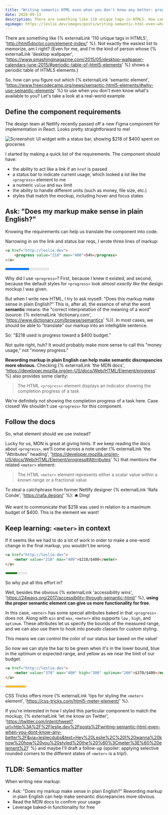 ```yaml
---
title: "Writing semantic HTML even when you don't know any better: progress vs meter"
date: 2020-09-13
description: There are something like 110 unique tags in HTML5. How can you figure out which semantic element to use when you don't even know what's available to you? Let's take a look at a real-world example.
ogimage: https://leslie.dev/images/posts/writing-semantic-html-even-when-you-dont-know-any-better/og.jpg
---
```


There are something like {% externalLink '110 unique tags in HTML5', 'http://html5doctor.com/element-index/' %}. Not exactly the easiest list to memorize, am I right? (Even for me, and I'm the kind of person whose {% externalLink 'desktop wallpaper', 'https://www.smashingmagazine.com/2015/05/desktop-wallpaper-calendars-june-2015/#periodic-table-of-html5-elements' %} shows a periodic table of HTML5 elements.)

So, how can you figure out which {% externalLink 'semantic element', 'https://www.freecodecamp.org/news/semantic-html5-elements/#why-use-semantic-elements' %} to use when you don't even know what's available to you? Let's take a look at a real-world example.

## Define the component requirements

The design team at Netlify recently passed off a new Figma component for implementation in React. Looks pretty straightforward to me!

<p class="post__half">
<img src="/images/posts/writing-semantic-html-even-when-you-dont-know-any-better/metric-widget.png" alt="Screenshot: UI widget with a status bar, showing $218 of $400 spent on groceries"  />
</p>

I started by making a quick list of the requirements. The component should have:

- the ability to act like a link if an `href` is passed
- a status bar to indicate current usage, which looked a lot like the `<progress>` element to me
- a numeric `value` and `max` limit
- the ability to handle different units (such as money, file size, etc.)
- styles that match the mockup, including hover and focus states

<div class="separator"></div>

## Ask: "Does my markup make sense in plain English?"

Knowing the requirements can help us translate the component into code. 

Narrowing in on the link and status bar reqs, I wrote three lines of markup:

```html
<a href="http://leslie.dev">
	<progress value="218" max="400">54%</progress>
</a>
```
<progress value="218" max="400">54%</progress>

Why did I use `<progress>`? First, because I knew it existed, and second, because the default styles for `<progress>` look _almost exactly like_ the design mockup I was given.

But when I write new HTML, I try to ask myself: "Does this markup make sense in plain English?" This is, after all, the essence of what the word **semantic** means: the "correct interpretation of the meaning of a word" (source: {% externalLink 'dictionary.com', 'https://www.dictionary.com/browse/semantics' %}). In most cases, we should be able to "translate" our markup into an intelligible sentence.

So: "$218 used is progress toward a $400 budget."

Not quite right, huh? It would probably make more sense to call this "money usage," not "money progress."

**Rewording markup in plain English can help make semantic discrepancies more obvious.** Checking {% externalLink 'the MDN docs', 'https://developer.mozilla.org/en-US/docs/Web/HTML/Element/progress' %} also provides some clarity:

> The HTML `<progress>` element displays an indicator showing the completion progress of a task

We're definitely not showing the completion progress of a task here. Case closed! We shouldn't use `<progress>` for this component.

<div class="separator separator--alt"></div>

## Follow the docs

So, what element should we use instead? 

Lucky for us, MDN is great at giving hints. If we keep reading the docs about `<progress>`, we'll come across a note under {% externalLink 'the "Attributes" heading', 'https://developer.mozilla.org/en-US/docs/Web/HTML/Element/progress#Attrributes' %} that mentions the related `<meter>` element:

> The HTML `<meter>` element represents either a scalar value within a known range or a fractional value

To steal a catchphrase from former Netlify designer {% externalLink 'Rafa Conde', 'https://rafa.design/' %}: 🛎️ Ding! 

We want to communicate that $218 was used in relation to a maximum budget of $400. This is the element we want!

<div class="separator"></div>

## Keep learning: `<meter>` in context

If it seems like we had to do a lot of work in order to make a one-word change in the final markup, you wouldn't be wrong.

```html
<a href="http://leslie.dev">
	<meter value="218" max="400">$218/$400</meter>
</a>
```
<meter value="218" max="400">$218/$400</meter>

So why put all this effort in? 

Well, besides the obvious {% externalLink 'accessibility wins', 'https://24ways.org/2017/accessibility-through-semantic-html/' %}, **using the proper semantic element can give us more functionality for free**. 

In this case, `<meter>` has some special attributes baked in that `<progress>` does not. Along with  `min` and `max`, `<meter>` also supports `low` , `high`, and `optimum`. These attributes let us specify the bounds of the measured range, and we can also use them to hook into pseudo classes for custom styling.

This means we can control the color of our status bar based on the value!

So now we can style the bar to be green when it's in the lower bound, blue in the optimum or expected range, and yellow as we near the limit of our budget.

```html
<a href="http://leslie.dev">
	<meter value="370" max="400" high="300" optimum="200">$370/$400</meter>
</a>
```
<meter value="370" max="400" high="300" optimum="200">$370/$400</meter>

CSS Tricks offers more {% externalLink 'tips for styling the `<meter>` element', 'https://css-tricks.com/html5-meter-element/' %}. 

If you're interested in how I styled this particular component to match the mockup, {% externalLink 'let me know on Twitter', 'https://twitter.com/intent/tweet?url=http%3A%2F%2Fleslie.dev%2Fposts%2Fwriting-semantic-html-even-when-you-dont-know-any-better%2F&via=lesliecdubs&text=Hey%20Leslie%2C%20I%20wanna%20know%20how%20you%20styled%20the%20%60%3Cmeter%3E%60%20element%21' %} and maybe I'll draft a follow-up (spoiler: applying selective rounded corners to the different states of `<meter>` is a trip!).

<div class="separator separator--alt"></div>

## TLDR: Semantics matter

When writing new markup:

- Ask: "Does my markup make sense in plain English?" Rewording markup in plain English can help make semantic discrepancies more obvious.
- Read the MDN docs to confirm your usage
- Leverage baked-in functionality for free

